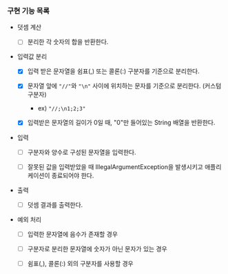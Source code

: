 ### 구현 기능 목록

- 덧셈 계산
    - [ ] 분리한 각 숫자의 합을 반환한다.


- 입력값 분리
    - [x] 입력 받은 문자열을 쉼표(,) 또는 콜론(:) 구분자를 기준으로 분리한다.
    - [x] 문자열 앞에 ``"//"``와 ``"\n"`` 사이에 위치하는 문자를 기준으로 분리한다. (커스텀 구분자)
        - ex) ``"//;\n1;2;3"``
    - [x] 입력받은 문자열의 길이가 0일 때, "0"만 들어있는 String 배열을 반환한다.


- 입력
    - [ ] 구분자와 양수로 구성된 문자열을 입력한다.
    - [ ] 잘못된 값을 입력받았을 때 IllegalArgumentException을 발생시키고 애플리케이션이 종료되어야 한다.


- 출력
    - [ ] 덧셈 결과를 출력한다.


- 예외 처리
    - [ ] 입력한 문자열에 음수가 존재할 경우
    - [ ] 구분자로 분리한 문자열에 숫자가 아닌 문자가 있는 경우
    - [ ] 쉼표(,), 콜론(:) 외의 구분자를 사용할 경우



 
